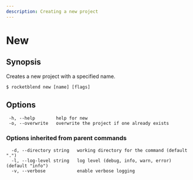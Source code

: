 ```yaml
---
description: Creating a new project
---
```


# New

## Synopsis

Creates a new project with a specified name.

```shell-session
$ rocketblend new [name] [flags]
```

## Options

```shell-session
 -h, --help        help for new
 -o, --overwrite   overwrite the project if one already exists
```

### Options inherited from parent commands

```shell-session
  -d, --directory string   working directory for the command (default ".")
  -l, --log-level string   log level (debug, info, warn, error) (default "info")
  -v, --verbose            enable verbose logging
```
